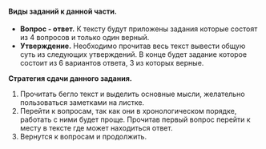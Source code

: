 #### Виды заданий к данной части. 
- **Вопрос - ответ.** К тексту будут приложены задания которые состоят из 4 вопросов и только один верный.
- **Утверждение.** Необходимо прочитав весь текст вывести общую суть из следующих утверждений. В конце будет задание которое состоит из 6 вариантов ответа, 3 из которых верные.

**Стратегия сдачи данного задания.**
1. Прочитать бегло текст и выделить основные мысли, желательно пользоваться заметками на листке.
2. Перейти к вопросам, так как они в хронологическом порядке, работать с ними будет проще. Прочитав первый вопрос перейти к месту в тексте где может находиться ответ.
3. Вернутся к вопросам и продолжить.